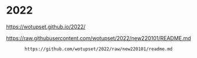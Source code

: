 # 2022

https://wotupset.github.io/2022/

https://raw.githubusercontent.com/wotupset/2022/new220101/README.md

           https://github.com/wotupset/2022/raw/new220101/readme.md
